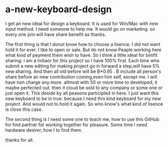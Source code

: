 # a-new-keyboard-design
I get an new ideal for design a keyboard. It is used for Win/Mac with new input method. I need someone to help me. It would go on marketing. so every one join will have share benefit as thanks.

 
 The first thing is that I donot know how to choose a lisence. I did not want hold it for ever. I like to open or sale. But do not know Peaple working here what kind of peyment them wish to have. So I think a little ideal for binifit sharing: I am a initiaor for this project so I have 100% first. Each time who submit a new editing for making project go in forward a step,will have 5% new sharing. And then all old before will be B*0.95 . B include all person's share before an new contribution coming,even him self, except me. I will have non charge any more. 
 allmost with 50 or more time to developed, it maybe perfected out. 
 then it cloud be sold to any company or some one or just open it. This deside by all peasons participled in here.
 I just want this new keyboard to be in true. because I need this kind keyboard for my new project. And would not to hold it again.
 So who know's what kind of lisence is close this case.
 
 The second thing is I need some one to teach me, how to use this GitHub for find partner for working together for pleasure.
 Some time I need hardware desirer, how I to find them.
 
 thanks for all. 
